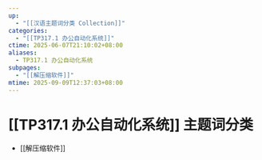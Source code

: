 ```yaml
---
up:
  - "[[汉语主题词分类 Collection]]"
categories:
  - "[[TP317.1 办公自动化系统]]"
ctime: 2025-06-07T21:10:02+08:00
aliases:
  - TP317.1 办公自动化系统
subpages:
  - "[[解压缩软件]]"
mtime: 2025-09-09T12:37:03+08:00
---
```


# [[TP317.1 办公自动化系统]] 主题词分类

- [[解压缩软件]]
